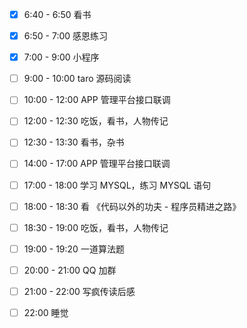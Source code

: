 - [x] 6:40 - 6:50 看书

- [x] 6:50 - 7:00 感恩练习

- [x] 7:00 - 9:00 小程序

- [ ] 9:00 - 10:00 taro 源码阅读

- [ ] 10:00 - 12:00 APP 管理平台接口联调

- [ ] 12:00 - 12:30 吃饭，看书，人物传记

- [ ] 12:30 - 13:30 看书，杂书

- [ ] 14:00 - 17:00 APP 管理平台接口联调

- [ ] 17:00 - 18:00 学习 MYSQL，练习 MYSQL 语句

- [ ] 18:00 - 18:30 看 《代码以外的功夫 - 程序员精进之路》

- [ ] 18:30 - 19:00 吃饭，看书，人物传记

- [ ] 19:00 - 19:20 一道算法题

- [ ] 20:00 - 21:00 QQ 加群

- [ ] 21:00 - 22:00 写疯传读后感

- [ ] 22:00 睡觉